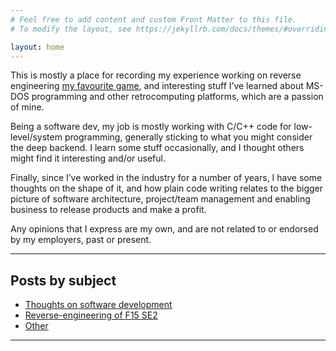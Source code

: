 ```yaml
---
# Feel free to add content and custom Front Matter to this file.
# To modify the layout, see https://jekyllrb.com/docs/themes/#overriding-theme-defaults

layout: home
---
```


This is mostly a place for recording my experience working on reverse engineering [my favourite game](https://en.wikipedia.org/wiki/F-15_Strike_Eagle_II), and interesting stuff I’ve learned about MS-DOS programming and other retrocomputing platforms, which are a passion of mine.

Being a software dev, my job is mostly working with C/C++ code for low-level/system programming, generally sticking to what you might consider the deep backend. I learn some stuff occasionally, and I thought others might find it interesting and/or useful.

Finally, since I’ve worked in the industry for a number of years, I have some thoughts on the shape of it, and how plain code writing relates to the bigger picture of software architecture, project/team management and enabling business to release products and make a profit.

Any opinions that I express are my own, and are not related to or endorsed by my employers, past or present.

---

## Posts by subject
<ul class="mycat-list">
<li><a class="mypost-link" href="/category/sw-eng">Thoughts on software development</a></li>
<li><a class="mypost-link" href="/category/f15-se2">Reverse-engineering of F15 SE2</a></li>
<li><a class="mypost-link" href="/category/other">Other</a></li>
</ul>

---
